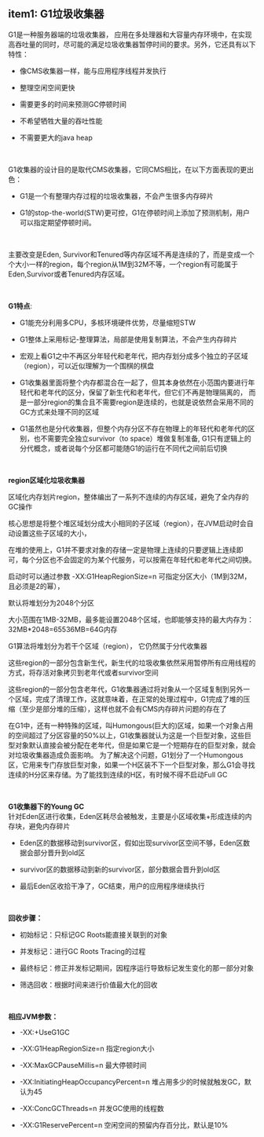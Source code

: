 ## item1: G1垃圾收集器
G1是一种服务器端的垃圾收集器， 应用在多处理器和大容量内存环境中，在实现高吞吐量的同时，尽可能的满足垃圾收集器暂停时间的要求。另外，它还具有以下特性：
+ 像CMS收集器一样，能与应用程序线程并发执行

+ 整理空闲空间更快
+ 需要更多的时间来预测GC停顿时间
+ 不希望牺牲大量的吞吐性能
+ 不需要更大的java heap


<br>

G1收集器的设计目的是取代CMS收集器，它同CMS相比，在以下方面表现的更出色：
- G1是一个有整理内存过程的垃圾收集器，不会产生很多内存碎片

- G1的stop-the-world(STW)更可控，G1在停顿时间上添加了预测机制，用户可以指定期望停顿时间。


<br>

主要改变是Eden, Survivor和Tenured等内存区域不再是连续的了，而是变成一个个大小一样的region，每个region从1M到32M不等，一个region有可能属于Eden,Survivor或者Tenured内存区域。

<br>

**G1特点**:
- G1能充分利用多CPU，多核环境硬件优势，尽量缩短STW

- G1整体上采用标记-整理算法，局部是使用复制算法，不会产生内存碎片
- 宏观上看G1之中不再区分年轻代和老年代，把内存划分成多个独立的子区域（region），可以近似理解为一个围棋的棋盘
- G1收集器里面将整个内存都混合在一起了，但其本身依然在小范围内要进行年轻代和老年代的区分，保留了新生代和老年代，但它们不再是物理隔离的，
  而是一部分region的集合且不需要region是连续的，也就是说依然会采用不同的GC方式来处理不同的区域
- G1虽然也是分代收集器，但整个内存分区不存在物理上的年轻代和老年代的区别，也不需要完全独立survivor（to space）堆做复制准备,
  G1只有逻辑上的分代概念，或者说每个分区都可能随G1的运行在不同代之间前后切换

<br>

**region区域化垃圾收集器** <br>

区域化内存划片region，整体编出了一系列不连续的内存区域，避免了全内存的GC操作
    
核心思想是将整个堆区域划分成大小相同的子区域（region），在JVM启动时会自动设置这些子区域的大小，
    
在堆的使用上，G1并不要求对象的存储一定是物理上连续的只要逻辑上连续即可，每个分区也不会固定的为某个代服务，可以按需在年轻代和老年代之间切换。

启动时可以通过参数 -XX:G1HeapRegionSize=n 可指定分区大小（1M到32M，且必须是2的幂），
    
默认将堆划分为2048个分区
    
大小范围在1MB-32MB，最多能设置2048个区域，也即能够支持的最大内存为：32MB*2048=65536MB=64G内存

G1算法将堆划分为若干个区域（region）， 它仍然属于分代收集器

这些region的一部分包含新生代，新生代的垃圾收集依然采用暂停所有应用线程的方式，将存活对象拷贝到老年代或者survivor空间

这些region的一部分包含老年代，G1收集器通过将对象从一个区域复制到另外一个区域，完成了清理工作，这就意味着，在正常的处理过程中，G1完成了堆的压缩（至少是部分堆的压缩），这样也就不会有CMS内存碎片问题的存在了
    
在G1中，还有一种特殊的区域，叫Humongous(巨大的)区域，如果一个对象占用的空间超过了分区容量的50%以上，G1收集器就认为这是一个巨型对象，这些巨型对象默认直接会被分配在老年代，但是如果它是一个短期存在的巨型对象，就会对垃圾收集器造成负面影响。
为了解决这个问题，G1划分了一个Humongous区，它用来专门存放巨型对象，如果一个H区装不下一个巨型对象，那么G1会寻找连续的H分区来存储。为了能找到连续的H区，有时候不得不启动Full GC

<br>

**G1收集器下的Young GC** <br>
针对Eden区进行收集，Eden区耗尽会被触发，主要是小区域收集+形成连续的内存块，避免内存碎片

- Eden区的数据移动到survivor区，假如出现survivor区空间不够，Eden区数据会部分晋升到old区

- survivor区的数据移动到新的survivor区，部分数据会晋升到old区
- 最后Eden区收拾干净了，GC结束，用户的应用程序继续执行

<br>
    
**回收步骤：** <br>
- 初始标记：只标记GC Roots能直接关联到的对象

- 并发标记：进行GC Roots Tracing的过程
- 最终标记：修正并发标记期间，因程序运行导致标记发生变化的那一部分对象
- 筛选回收：根据时间来进行价值最大化的回收

<br>

**相应JVM参数：** <br>
+ -XX:+UseG1GC

+ -XX:G1HeapRegionSize=n                                 指定region大小
+ -XX:MaxGCPauseMillis=n                                 最大停顿时间
+ -XX:InitiatingHeapOccupancyPercent=n                   堆占用多少的时候就触发GC，默认为45
+ -XX:ConcGCThreads=n                                    并发GC使用的线程数
+ -XX:G1ReservePercent=n                                 空闲空间的预留内存百分比，默认是10%































